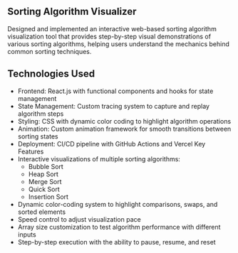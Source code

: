 ## Sorting Algorithm Visualizer ##

Designed and implemented an interactive web-based sorting algorithm visualization tool that provides step-by-step visual demonstrations of various sorting algorithms, helping users understand the mechanics behind common sorting techniques.

## Technologies Used ##

* Frontend: React.js with functional components and hooks for state management
* State Management: Custom tracing system to capture and replay algorithm steps
* Styling: CSS with dynamic color coding to highlight algorithm operations
* Animation: Custom animation framework for smooth transitions between sorting states
* Deployment: CI/CD pipeline with GitHub Actions and Vercel
Key Features
* Interactive visualizations of multiple sorting algorithms:
    * Bubble Sort
    * Heap Sort
    * Merge Sort
    * Quick Sort
    * Insertion Sort
* Dynamic color-coding system to highlight comparisons, swaps, and sorted elements
* Speed control to adjust visualization pace
* Array size customization to test algorithm performance with different inputs
* Step-by-step execution with the ability to pause, resume, and reset
